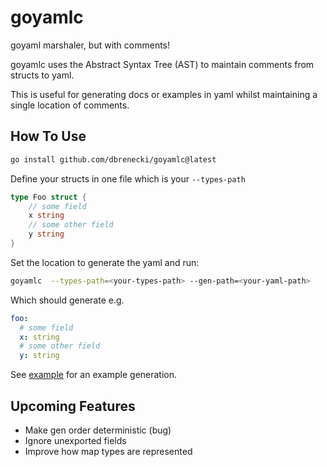 # goyamlc

goyaml marshaler, but with comments!

goyamlc uses the Abstract Syntax Tree (AST) to maintain comments from structs to yaml.

This is useful for generating docs or examples in yaml whilst maintaining a single location of comments.


## How To Use

```bash
go install github.com/dbrenecki/goyamlc@latest
```

Define your structs in one file which is your `--types-path`

```go
type Foo struct {
    // some field
    x string
    // some other field
    y string
}
```

Set the location to generate the yaml and run:
```bash
goyamlc  --types-path=<your-types-path> --gen-path=<your-yaml-path>
```

Which should generate e.g.

```yaml
foo:
  # some field
  x: string
  # some other field
  y: string
```

See [example](./test/data/generated.yaml) for an example generation.


## Upcoming Features

- Make gen order deterministic (bug)
- Ignore unexported fields
- Improve how map types are represented

